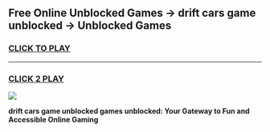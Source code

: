
## Free Online Unblocked Games → drift cars game unblocked → Unblocked Games
<h3>
<a href="https://premium.freeplayer.one?title=drift_cars_game_unblocked&ref=21F">CLICK TO PLAY</a></h3>
<hr>

<h3>
<a href="https://premium.freeplayer.one?title=drift_cars_game_unblocked&ref=21F">CLICK 2 PLAY</a>
  
</h3>

<a href="https://premium.freeplayer.one?title=drift_cars_game_unblocked&ref=21F/"><img src="https://clearcache.store/games.png"></a>


**drift cars game unblocked games unblocked: Your Gateway to Fun and Accessible Online Gaming**
